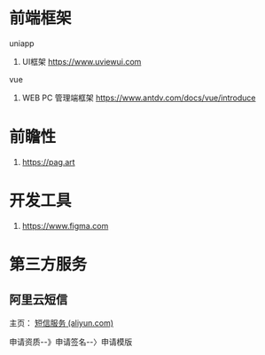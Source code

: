 # 前端框架

uniapp

1. UI框架 https://www.uviewui.com

vue

1. WEB PC 管理端框架 https://www.antdv.com/docs/vue/introduce







# 前瞻性

1. https://pag.art













# 开发工具

1. https://www.figma.com





# 第三方服务

## 阿里云短信

主页： [短信服务 (aliyun.com)](https://dysms.console.aliyun.com/overview)

申请资质--》申请签名--〉申请模版
